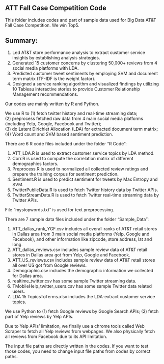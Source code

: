 ## ATT Fall Case Competition Code
This folder includes codes and part of sample data used for Big Data AT&T Fall Case Competition.
We win Top5.
## Summary:
1. Led AT&T store performance analysis to extract customer service insights by establishing analysis strategies.  
2. Generated 15 customer concerns by clustering 50,000+ reviews from 4 social media platforms with LDA.  
3. Predicted customer tweet sentiments by employing SVM and document term matrix (TF-IDF is the weight factor).  
4. Designed a service ranking algorithm and visualized findings by utilizing 10 Tableau interactive stories to provide Customer Relationship Management recommendations.  

Our codes are mainly written by R and Python.

We use R to (1) fetch twitter history and real-time streaming data;  
(2) preprocess fetched raw data from 4 main social media platforms (including Yelp, Google, Facebook and Twitter);   
(3) do Latent Dirichlet Allocation (LDA) for extracted document term matrix;   
(4) Word count and SVM based sentiment prediction.  

There are 6 R code files included under the folder “R Code”:  
1)	ATT_LDA.R is used to extract customer service topics by LDA method.  
2)	Corr.R is used to compute the correlation matrix of different demographics factors.  
3)	Preprocess.R is used to normalized all collected review ratings and prepare the training corpus for sentiment prediction.  
4)	Sentiment.R is used to predict sentiment for tweets by Max Entropy and SVM.  
5)	TwitterPublicData.R is used to fetch Twitter history data by Twitter APIs.  
6)	TwitterStreamData.R is used to fetch Twitter real-time streaming data by Twitter APIs.  

File “mystopwords.txt” is used for text preprocessing.

There are 7 sample data files included under the folder “Sample_Data”:  
1)	ATT_dallas_rank_YGF.csv includes all overall ranks of AT&T retail stores in Dallas area from 3 main social media platforms (Yelp, Google and Facebook), and other information like zipcode, store address, lat and long.    
2)	ATT_dallas_reviews.csv includes sample review data of AT&T retail stores in Dallas area got from Yelp, Google and Facebook.  
3)	ATT_US_reviews.csv includes sample review data of AT&T retail stores all over US got from Google reviews.  
4)	Demographic.csv includes the demographic information we collected for Dallas area.  
5)	realtime_twitter.csv has some sample Twitter streaming data.  
6)	TMobileHelp_twitter_users.csv has some sample Twitter data related users.  
7)	LDA 15 TopicsToTerms.xlsx includes the LDA-extract customer service topics.  

We use Python to (1) fetch Google reviews by Google Search APIs; (2) fetch part of Yelp reviews by Yelp APIs.  

Due to Yelp APIs’ limitation, we finally use a chrome tools called Web Scraper to fetch all Yelp reviews from webpages. We also physically fetch all reviews from Facebook due to its API limitation.

The input file paths are directly written in the codes. If you want to test those codes, you need to change input file paths from codes by correct paths.


